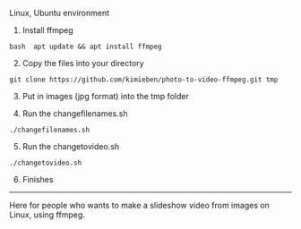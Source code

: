 Linux, Ubuntu environment

1. Install ffmpeg

  ```bash  apt update && apt install ffmpeg ```
  
2. Copy the files into your directory

  ``` git clone https://github.com/kimieben/photo-to-video-ffmpeg.git tmp ```

3. Put in images (jpg format) into the tmp folder

4. Run the changefilenames.sh

  ``` ./changefilenames.sh ```

5. Run the changetovideo.sh

  ``` ./changetovideo.sh ```

6. Finishes

--------

Here for people who wants to make a slideshow video from images on Linux, using ffmpeg.
